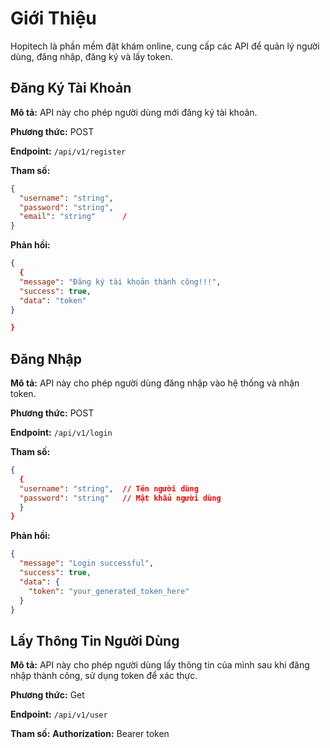 # Giới Thiệu

Hopitech là phần mềm đặt khám online, cung cấp các API để quản lý người dùng, đăng nhập, đăng ký và lấy token.

## Đăng Ký Tài Khoản

**Mô tả:** API này cho phép người dùng mới đăng ký tài khoản.

**Phương thức:** POST

**Endpoint:** `/api/v1/register`

**Tham số:**
```json
{
  "username": "string",  
  "password": "string", 
  "email": "string"      /
}
```
**Phản hồi:**
```json
{
  {
  "message": "Đăng ký tài khoản thành công!!!",
  "success": true,
  "data": "token"
}

}
```
## Đăng Nhập

**Mô tả:** API này cho phép người dùng đăng nhập vào hệ thống và nhận token.

**Phương thức:** POST

**Endpoint:** `/api/v1/login`

**Tham số:**
```json
{
  {
  "username": "string",  // Tên người dùng
  "password": "string"   // Mật khẩu người dùng
  }
}
```
**Phản hồi:**
```json
{
  "message": "Login successful",
  "success": true,
  "data": {
    "token": "your_generated_token_here"
  }
}
```

## Lấy Thông Tin Người Dùng

**Mô tả:** API này cho phép người dùng lấy thông tin của mình sau khi đăng nhập thành công, sử dụng token để xác thực.

**Phương thức:** Get

**Endpoint:** `/api/v1/user`

**Tham số:**
**Authorization:** Bearer token
